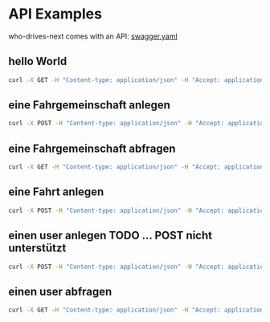 # API Examples

who-drives-next comes with an API:  [swagger.yaml](./src/main/resources/swagger.yaml)

## hello World
```sh
curl -X GET -H "Content-type: application/json" -H "Accept: application/json"  "https://who-drives-next.herokuapp.com/v1/helloDatabase?key=1" -v
```

## eine Fahrgemeinschaft anlegen
```sh
curl -X POST -H "Content-type: application/json" -H "Accept: application/json"  "https://who-drives-next.herokuapp.com/v1/carpools" -v -d '{"name":"ttt","displayName":"Testeintrag"}'
```

## eine Fahrgemeinschaft abfragen
```sh
curl -X GET -H "Content-type: application/json" -H "Accept: application/json"  "https://who-drives-next.herokuapp.com/v1/carpools?name=ttt" -v
```

## eine Fahrt anlegen
```sh
curl -X POST -H "Content-type: application/json" -H "Accept: application/json"  "https://who-drives-next.herokuapp.com/v1/rides" -v -d '{"carpool":"ttt","date":"2017-07-17","driver":"ttt01"}'
```
## einen user anlegen  TODO ... POST nicht unterstützt
```sh
curl -X POST -H "Content-type: application/json" -H "Accept: application/json"  "https://who-drives-next.herokuapp.com/v1/users" -v -d { "first_name": "ttt_first",  "last_name": "ttt_last",  "email": "ttt@ttt.com" }
```

## einen user abfragen
```sh
curl -X GET -H "Content-type: application/json" -H "Accept: application/json"  "https://who-drives-next.herokuapp.com/v1/users" -v
```
